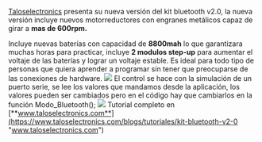 [Taloselectronics](https://www.taloselectronics.com/blogs/tutoriales/kit-bluetooth-v2-0 "Taloselectronics") presenta su nueva versión del kit bluetooth v2.0, la nueva versión incluye nuevos motorreductores con engranes metálicos capaz de girar a **mas de 600rpm.**

 Incluye nuevas baterías con capacidad de **8800mah** lo que garantizara muchas horas para practicar, incluye **2 modulos step-up** para aumentar el voltaje de las baterías y lograr un voltaje estable. Es ideal para todo tipo de personas que quiera aprender a programar sin tener que preocuparse de las conexiones de hardware.
 ![](https://cdn.shopify.com/s/files/1/0020/8027/6524/files/Portada_kit_BT_1024x1024.png?v=1588695256)
El control se hace con la simulación de un puerto serie, se lee los valores que mandamos desde la aplicación, los valores pueden ser cambiados pero en el código hay que cambiarlos en la función Modo_Bluetooth();
![](https://cdn.shopify.com/s/files/1/0020/8027/6524/files/APP_grande.png?v=1588791048)
Tutorial completo en [**www.taloselectronics.com**](https://www.taloselectronics.com/blogs/tutoriales/kit-bluetooth-v2-0 "www.taloselectronics.com")
